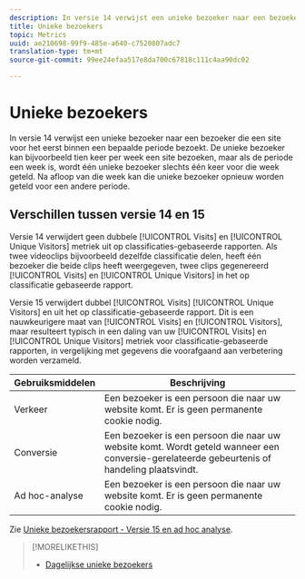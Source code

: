 ```yaml
---
description: In versie 14 verwijst een unieke bezoeker naar een bezoeker die een site voor het eerst binnen een bepaalde periode bezoekt. De unieke bezoeker kan bijvoorbeeld tien keer per week een site bezoeken, maar als de periode een week is, wordt één unieke bezoeker slechts één keer voor die week geteld. Na afloop van die week kan die unieke bezoeker opnieuw worden geteld voor een andere periode.
title: Unieke bezoekers
topic: Metrics
uuid: ae210698-99f9-485e-a640-c7520807adc7
translation-type: tm+mt
source-git-commit: 99ee24efaa517e8da700c67818c111c4aa90dc02

---
```



# Unieke bezoekers

In versie 14 verwijst een unieke bezoeker naar een bezoeker die een site voor het eerst binnen een bepaalde periode bezoekt. De unieke bezoeker kan bijvoorbeeld tien keer per week een site bezoeken, maar als de periode een week is, wordt één unieke bezoeker slechts één keer voor die week geteld. Na afloop van die week kan die unieke bezoeker opnieuw worden geteld voor een andere periode.

## Verschillen tussen versie 14 en 15

Versie 14 verwijdert geen dubbele [!UICONTROL Visits] en [!UICONTROL Unique Visitors] metriek uit op classificaties-gebaseerde rapporten. Als twee videoclips bijvoorbeeld dezelfde classificatie delen, heeft één bezoeker die beide clips heeft weergegeven, twee clips gegenereerd [!UICONTROL Visits] en [!UICONTROL Unique Visitors] in het op classificatie gebaseerde rapport.

Versie 15 verwijdert dubbel [!UICONTROL Visits] [!UICONTROL Unique Visitors] en uit het op classificatie-gebaseerde rapport. Dit is een nauwkeurigere maat van [!UICONTROL Visits] en [!UICONTROL Visitors], maar resulteert typisch in een daling van uw [!UICONTROL Visits] en [!UICONTROL Unique Visitors] metriek voor classificatie-gebaseerde rapporten, in vergelijking met gegevens die voorafgaand aan verbetering worden verzameld.

| Gebruiksmiddelen | Beschrijving |
|---|---|
| Verkeer | Een bezoeker is een persoon die naar uw website komt. Er is geen permanente cookie nodig. |
| Conversie | Een bezoeker is een persoon die naar uw website komt. Wordt geteld wanneer een conversie-gerelateerde gebeurtenis of handeling plaatsvindt. |
| Ad hoc-analyse | Een bezoeker is een persoon die naar uw website komt. Er is geen permanente cookie nodig. |

Zie [Unieke bezoekersrapport - Versie 15 en ad hoc analyse](/help/components/c-variables/dimensionslist/reports-unique-visitors-v15-dsc.md).

>[!MORELIKETHIS]
>
>* [Dagelijkse unieke bezoekers](/help/components/c-variables/c-metrics/metrics-daily-unique-visitors.md)

